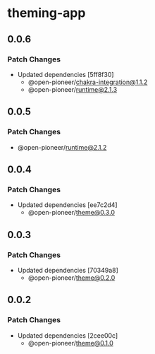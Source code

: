 # theming-app

## 0.0.6

### Patch Changes

-   Updated dependencies [5ff8f30]
    -   @open-pioneer/chakra-integration@1.1.2
    -   @open-pioneer/runtime@2.1.3

## 0.0.5

### Patch Changes

-   @open-pioneer/runtime@2.1.2

## 0.0.4

### Patch Changes

-   Updated dependencies [ee7c2d4]
    -   @open-pioneer/theme@0.3.0

## 0.0.3

### Patch Changes

-   Updated dependencies [70349a8]
    -   @open-pioneer/theme@0.2.0

## 0.0.2

### Patch Changes

-   Updated dependencies [2cee00c]
    -   @open-pioneer/theme@0.1.0
